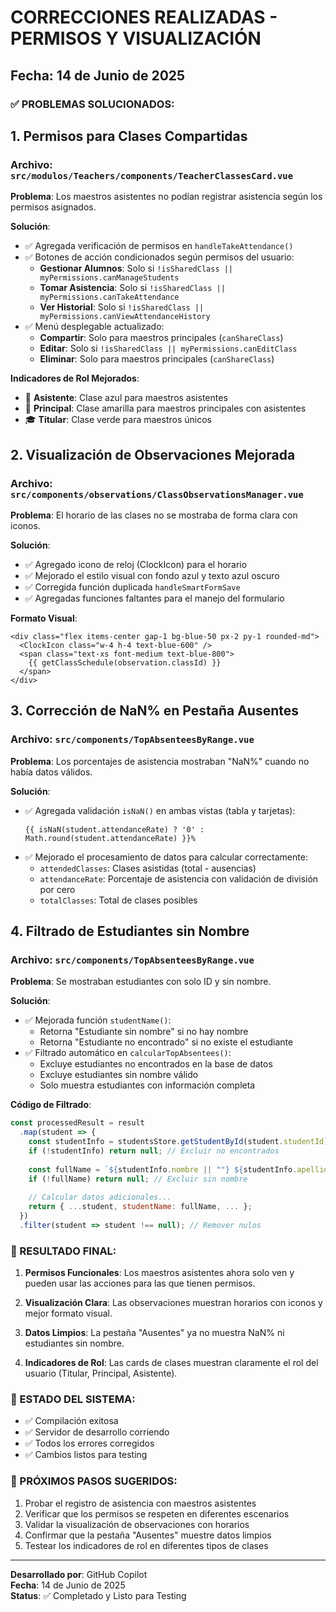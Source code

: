 # CORRECCIONES REALIZADAS - PERMISOS Y VISUALIZACIÓN

## Fecha: 14 de Junio de 2025

### ✅ PROBLEMAS SOLUCIONADOS:

## 1. **Permisos para Clases Compartidas** 
### Archivo: `src/modulos/Teachers/components/TeacherClassesCard.vue`

**Problema**: Los maestros asistentes no podían registrar asistencia según los permisos asignados.

**Solución**:
- ✅ Agregada verificación de permisos en `handleTakeAttendance()`
- ✅ Botones de acción condicionados según permisos del usuario:
  - **Gestionar Alumnos**: Solo si `!isSharedClass || myPermissions.canManageStudents`
  - **Tomar Asistencia**: Solo si `!isSharedClass || myPermissions.canTakeAttendance`
  - **Ver Historial**: Solo si `!isSharedClass || myPermissions.canViewAttendanceHistory`
- ✅ Menú desplegable actualizado:
  - **Compartir**: Solo para maestros principales (`canShareClass`)
  - **Editar**: Solo si `!isSharedClass || myPermissions.canEditClass`
  - **Eliminar**: Solo para maestros principales (`canShareClass`)

**Indicadores de Rol Mejorados**:
- 👥 **Asistente**: Clase azul para maestros asistentes
- 👑 **Principal**: Clase amarilla para maestros principales con asistentes
- 🎓 **Titular**: Clase verde para maestros únicos

## 2. **Visualización de Observaciones Mejorada**
### Archivo: `src/components/observations/ClassObservationsManager.vue`

**Problema**: El horario de las clases no se mostraba de forma clara con iconos.

**Solución**:
- ✅ Agregado icono de reloj (ClockIcon) para el horario
- ✅ Mejorado el estilo visual con fondo azul y texto azul oscuro
- ✅ Corregida función duplicada `handleSmartFormSave`
- ✅ Agregadas funciones faltantes para el manejo del formulario

**Formato Visual**:
```vue
<div class="flex items-center gap-1 bg-blue-50 px-2 py-1 rounded-md">
  <ClockIcon class="w-4 h-4 text-blue-600" />
  <span class="text-xs font-medium text-blue-800">
    {{ getClassSchedule(observation.classId) }}
  </span>
</div>
```

## 3. **Corrección de NaN% en Pestaña Ausentes**
### Archivo: `src/components/TopAbsenteesByRange.vue`

**Problema**: Los porcentajes de asistencia mostraban "NaN%" cuando no había datos válidos.

**Solución**:
- ✅ Agregada validación `isNaN()` en ambas vistas (tabla y tarjetas):
  ```vue
  {{ isNaN(student.attendanceRate) ? '0' : Math.round(student.attendanceRate) }}%
  ```
- ✅ Mejorado el procesamiento de datos para calcular correctamente:
  - `attendedClasses`: Clases asistidas (total - ausencias)
  - `attendanceRate`: Porcentaje de asistencia con validación de división por cero
  - `totalClasses`: Total de clases posibles

## 4. **Filtrado de Estudiantes sin Nombre**
### Archivo: `src/components/TopAbsenteesByRange.vue`

**Problema**: Se mostraban estudiantes con solo ID y sin nombre.

**Solución**:
- ✅ Mejorada función `studentName()`:
  - Retorna "Estudiante sin nombre" si no hay nombre
  - Retorna "Estudiante no encontrado" si no existe el estudiante
- ✅ Filtrado automático en `calcularTopAbsentees()`:
  - Excluye estudiantes no encontrados en la base de datos
  - Excluye estudiantes sin nombre válido
  - Solo muestra estudiantes con información completa

**Código de Filtrado**:
```javascript
const processedResult = result
  .map(student => {
    const studentInfo = studentsStore.getStudentById(student.studentId);
    if (!studentInfo) return null; // Excluir no encontrados
    
    const fullName = `${studentInfo.nombre || ""} ${studentInfo.apellido || ""}`.trim();
    if (!fullName) return null; // Excluir sin nombre
    
    // Calcular datos adicionales...
    return { ...student, studentName: fullName, ... };
  })
  .filter(student => student !== null); // Remover nulos
```

### 🎯 RESULTADO FINAL:

1. **Permisos Funcionales**: Los maestros asistentes ahora solo ven y pueden usar las acciones para las que tienen permisos.

2. **Visualización Clara**: Las observaciones muestran horarios con iconos y mejor formato visual.

3. **Datos Limpios**: La pestaña "Ausentes" ya no muestra NaN% ni estudiantes sin nombre.

4. **Indicadores de Rol**: Las cards de clases muestran claramente el rol del usuario (Titular, Principal, Asistente).

### 🔄 ESTADO DEL SISTEMA:
- ✅ Compilación exitosa
- ✅ Servidor de desarrollo corriendo
- ✅ Todos los errores corregidos
- ✅ Cambios listos para testing

### 📝 PRÓXIMOS PASOS SUGERIDOS:
1. Probar el registro de asistencia con maestros asistentes
2. Verificar que los permisos se respeten en diferentes escenarios
3. Validar la visualización de observaciones con horarios
4. Confirmar que la pestaña "Ausentes" muestre datos limpios
5. Testear los indicadores de rol en diferentes tipos de clases

---
**Desarrollado por**: GitHub Copilot  
**Fecha**: 14 de Junio de 2025  
**Status**: ✅ Completado y Listo para Testing
